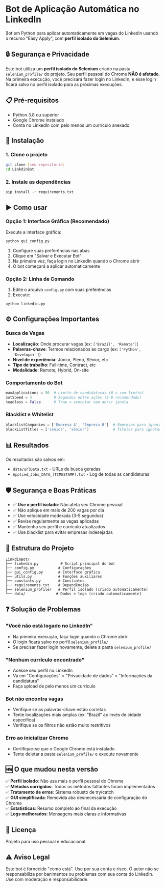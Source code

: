 # Bot de Aplicação Automática no LinkedIn

Bot em Python para aplicar automaticamente em vagas do LinkedIn usando o recurso "Easy Apply", com **perfil isolado do Selenium**.

## 🔒 Segurança e Privacidade

Este bot utiliza um **perfil isolado do Selenium** criado na pasta `selenium_profile/` do projeto. Seu perfil pessoal do Chrome **NÃO é afetado**. Na primeira execução, você precisará fazer login no LinkedIn, e esse login ficará salvo no perfil isolado para as próximas execuções.

## 📋 Pré-requisitos

- Python 3.8 ou superior
- Google Chrome instalado
- Conta no LinkedIn com pelo menos um currículo anexado

## 🚀 Instalação

### 1. Clone o projeto

```bash
git clone [seu-repositorio]
cd LinkdinBot
```

### 2. Instale as dependências

```bash
pip install -r requirements.txt
```

## ▶️ Como usar

### Opção 1: Interface Gráfica (Recomendado)

Execute a interface gráfica:

```bash
python gui_config.py
```

1. Configure suas preferências nas abas
2. Clique em "Salvar e Executar Bot"
3. Na primeira vez, faça login no LinkedIn quando o Chrome abrir
4. O bot começará a aplicar automaticamente

### Opção 2: Linha de Comando

1. Edite o arquivo `config.py` com suas preferências
2. Execute:

```bash
python linkedin.py
```

## ⚙️ Configurações Importantes

### Busca de Vagas

- **Localização**: Onde procurar vagas (ex: `['Brazil', 'Remote']`)
- **Palavras-chave**: Termos relacionados ao cargo (ex: `['Python', 'Developer']`)
- **Nível de experiência**: Júnior, Pleno, Sênior, etc
- **Tipo de trabalho**: Full-time, Contract, etc
- **Modalidade**: Remote, Hybrid, On-site

### Comportamento do Bot

```python
maxApplications = 50  # Limite de candidaturas (0 = sem limite)
botSpeed = 4          # Segundos entre ações (3-8 recomendado)
headless = False      # True = executar sem abrir janela
```

### Blacklist e Whitelist

```python
blacklistCompanies = ['Empresa A', 'Empresa B']  # Empresas para ignorar
blackListTitles = ['senior', 'sênior']           # Títulos para ignorar
```

## 📊 Resultados

Os resultados são salvos em:
- `data/urlData.txt` - URLs de busca geradas
- `Applied_Jobs_DATA_[TIMESTAMP].txt` - Log de todas as candidaturas

## 🛡️ Segurança e Boas Práticas

- ✅ **Use o perfil isolado**: Não afeta seu Chrome pessoal
- ✅ Não aplique em mais de 200 vagas por dia
- ✅ Use velocidade moderada (3-5 segundos)
- ✅ Revise regularmente as vagas aplicadas
- ✅ Mantenha seu perfil e currículo atualizados
- ✅ Use blacklist para evitar empresas indesejadas

## 📁 Estrutura do Projeto

```
LinkdinBot/
├── linkedin.py          # Script principal do bot
├── config.py           # Configurações
├── gui_config.py       # Interface gráfica
├── utils.py            # Funções auxiliares
├── constants.py        # Constantes
├── requirements.txt    # Dependências
├── selenium_profile/   # Perfil isolado (criado automaticamente)
└── data/              # Dados e logs (criado automaticamente)
```

## ❓ Solução de Problemas

### "Você não está logado no LinkedIn"
- Na primeira execução, faça login quando o Chrome abrir
- O login ficará salvo no perfil `selenium_profile/`
- Se precisar fazer login novamente, delete a pasta `selenium_profile/`

### "Nenhum currículo encontrado"
- Acesse seu perfil no LinkedIn
- Vá em "Configurações" > "Privacidade de dados" > "Informações da candidatura"
- Faça upload de pelo menos um currículo

### Bot não encontra vagas
- Verifique se as palavras-chave estão corretas
- Tente localizações mais amplas (ex: "Brazil" ao invés de cidade específica)
- Verifique se os filtros não estão muito restritivos

### Erro ao inicializar Chrome
- Certifique-se que o Google Chrome está instalado
- Tente deletar a pasta `selenium_profile/` e execute novamente

## 🆕 O que mudou nesta versão

✅ **Perfil isolado**: Não usa mais o perfil pessoal do Chrome  
✅ **Métodos corrigidos**: Todos os métodos faltantes foram implementados  
✅ **Tratamento de erros**: Sistema robusto de try/catch  
✅ **GUI simplificada**: Removida aba desnecessária de configuração do Chrome  
✅ **Estatísticas**: Resumo completo ao final da execução  
✅ **Logs melhorados**: Mensagens mais claras e informativas  

## 📝 Licença

Projeto para uso pessoal e educacional.

## ⚠️ Aviso Legal

Este bot é fornecido "como está". Use por sua conta e risco. O autor não se responsabiliza por banimentos ou problemas com sua conta do LinkedIn. Use com moderação e responsabilidade.




